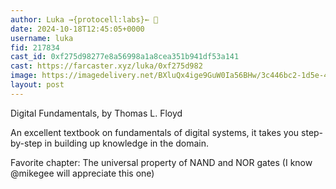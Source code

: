 ```yaml
---
author: Luka →{protocell:labs}← 🎩
date: 2024-10-18T12:45:05+0000
username: luka
fid: 217834
cast_id: 0xf275d98277e8a56998a1a8cea351b941df53a141
cast: https://farcaster.xyz/luka/0xf275d982
image: https://imagedelivery.net/BXluQx4ige9GuW0Ia56BHw/3c446bc2-1d5e-47e3-568d-c26953bdcc00/original
layout: post
---
```


Digital Fundamentals, by Thomas L. Floyd

An excellent textbook on fundamentals of digital systems, it takes you step-by-step in building up knowledge in the domain.

Favorite chapter: The universal property of NAND and NOR gates (I know @mikegee will appreciate this one)

<img src='https://imagedelivery.net/BXluQx4ige9GuW0Ia56BHw/3c446bc2-1d5e-47e3-568d-c26953bdcc00/original' alt='' referrerpolicy='no-referrer'/>
<img src='https://imagedelivery.net/BXluQx4ige9GuW0Ia56BHw/7277f1de-f5e5-40b1-d43b-859977e6fc00/original' alt='' referrerpolicy='no-referrer'/>
